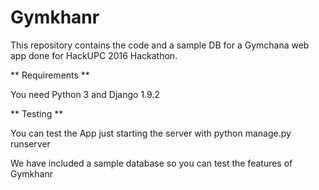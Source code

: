 # Gymkhanr
This repository contains the code and a sample DB for a Gymchana web app done for HackUPC 2016 Hackathon.


** Requirements **

You need Python 3 and Django 1.9.2

** Testing **

You can test the App just starting the server with python manage.py runserver

We have included a sample database so you can test the features of Gymkhanr
